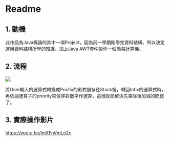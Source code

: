 # Readme
## 1. 動機
此作品為Java概論的其中一項Project，因為前一學期剛學完資料結構，所以決定運用資料結構所學的知識，加上Java AWT套件製作一個簡易計算機。
## 2. 流程
![](https://i.imgur.com/x62yIWf.png?1)

將User輸入的運算式轉換成Posfix的形式儲存在Stack裡，轉回Infix的運算式時，再依據運算子的priority來依序對數字作運算，這樣就能解決先乘除後加減的問題了。
## 3. 實際操作影片
<https://youtu.be/lmXFnVmLo2c>

